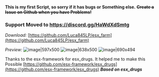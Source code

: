 **This is my first Script, so sorry if it has bugs or Something else.**
~~**Create a Issue on Github when you have Problems!**~~
### Support Moved to https://discord.gg/HaWdXdSmtg

*Download:*
[https://github.com/Luca845LP/esx_farm](https://github.com/Luca845LP/esx_farm)

*Preview:*
![image|597x500](upload://j39GJF5ebz8xHFd9hJtZic3Awap.png) 
![image|638x500](upload://8nhetsltYHloQMj5aqB1xTRt3kf.jpeg) 
![image|690x494](upload://tcQWrSysm1AasDaV9Si1zvYoa2w.jpeg) 

Thanks to the esx-framework for esx_drugs.
It helped me to make this Possible
[https://github.com/esx-framework/esx_drugs](https://github.com/esx-framework/esx_drugs)
***Based on esx_drugs***
